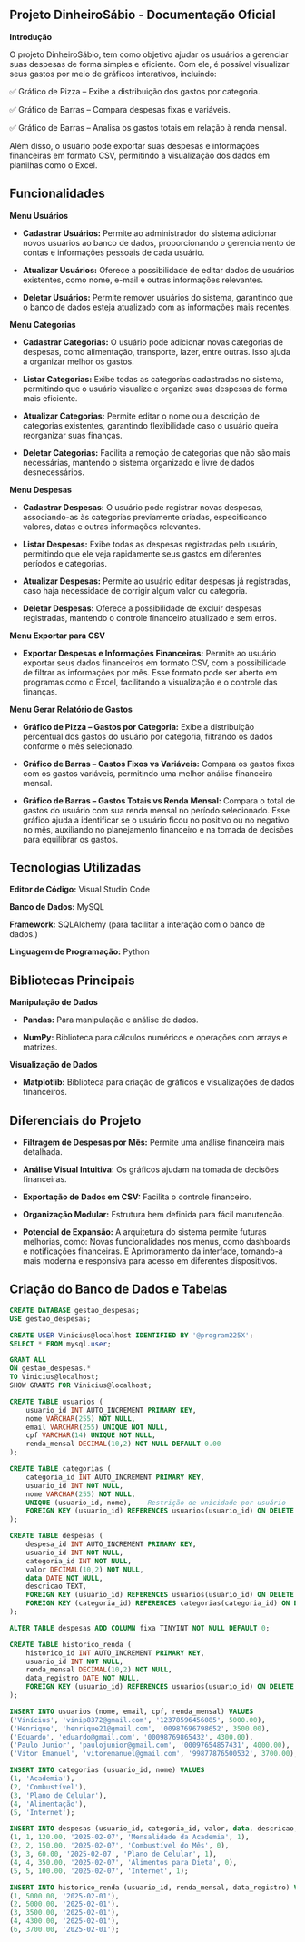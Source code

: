## Projeto DinheiroSábio - Documentação Oficial

**Introdução**

O projeto DinheiroSábio, tem como objetivo ajudar os usuários a gerenciar suas despesas de forma simples e eficiente. Com ele, é possível visualizar seus gastos por meio de gráficos interativos, incluindo:

✅ Gráfico de Pizza – Exibe a distribuição dos gastos por categoria.

✅ Gráfico de Barras – Compara despesas fixas e variáveis.

✅ Gráfico de Barras – Analisa os gastos totais em relação à renda mensal.

Além disso, o usuário pode exportar suas despesas e informações financeiras em formato CSV, permitindo a visualização dos dados em planilhas como o Excel.


## Funcionalidades

**Menu Usuários**
* **Cadastrar Usuários:** Permite ao administrador do sistema adicionar novos usuários ao 
banco de dados, proporcionando o gerenciamento de contas e informações pessoais de cada usuário.

* **Atualizar Usuários:** Oferece a possibilidade de editar dados de usuários existentes, como
nome, e-mail e outras informações relevantes.

* **Deletar Usuários:** Permite remover usuários do sistema, garantindo que o banco de dados
esteja atualizado com as informações mais recentes.

**Menu Categorias**
* **Cadastrar Categorias:** O usuário pode adicionar novas categorias de despesas, como alimentação,
transporte, lazer, entre outras. Isso ajuda a organizar melhor os gastos.

* **Listar Categorias:** Exibe todas as categorias cadastradas no sistema, permitindo que o usuário
visualize e organize suas despesas de forma mais eficiente.

* **Atualizar Categorias:** Permite editar o nome ou a descrição de categorias existentes, garantindo
flexibilidade caso o usuário queira reorganizar suas finanças.

* **Deletar Categorias:** Facilita a remoção de categorias que não são mais necessárias, mantendo o
sistema organizado e livre de dados desnecessários.

**Menu Despesas**
* **Cadastrar Despesas:** O usuário pode registrar novas despesas, associando-as às categorias previamente
criadas, especificando valores, datas e outras informações relevantes.

* **Listar Despesas:** Exibe todas as despesas registradas pelo usuário, permitindo que ele veja rapidamente
seus gastos em diferentes períodos e categorias.

* **Atualizar Despesas:** Permite ao usuário editar despesas já registradas, caso haja necessidade de corrigir
algum valor ou categoria.

* **Deletar Despesas:** Oferece a possibilidade de excluir despesas registradas, mantendo o controle financeiro atualizado e sem erros.

**Menu Exportar para CSV**
* **Exportar Despesas e Informações Financeiras:** Permite ao usuário exportar seus dados financeiros em formato CSV, com a possibilidade de filtrar as informações por mês. Esse formato pode ser aberto em programas como o Excel, facilitando a visualização e o controle das finanças. 

**Menu Gerar Relatório de Gastos**
* **Gráfico de Pizza – Gastos por Categoria:** Exibe a distribuição percentual dos gastos do usuário por categoria, filtrando os dados conforme o mês selecionado.

* **Gráfico de Barras – Gastos Fixos vs Variáveis:** Compara os gastos fixos com os gastos variáveis, permitindo uma melhor análise financeira mensal.

* **Gráfico de Barras – Gastos Totais vs Renda Mensal:** Compara o total de gastos do usuário com sua renda mensal no período selecionado. Esse gráfico ajuda a identificar se o usuário ficou no positivo ou no negativo no mês, auxiliando no planejamento financeiro e na tomada de decisões para equilibrar os gastos.


## Tecnologias Utilizadas

**Editor de Código:** Visual Studio Code

**Banco de Dados:** MySQL 

**Framework:** SQLAlchemy (para facilitar a interação com o banco de dados.)

**Linguagem de Programação:** Python


## Bibliotecas Principais

**Manipulação de Dados**
* **Pandas:** Para manipulação e análise de dados.

* **NumPy:** Biblioteca para cálculos numéricos e operações com arrays e matrizes.

**Visualização de Dados**
* **Matplotlib:** Biblioteca para criação de gráficos e visualizações de dados financeiros.


## Diferenciais do Projeto

* **Filtragem de Despesas por Mês:** Permite uma análise financeira mais detalhada.

* **Análise Visual Intuitiva:** Os gráficos ajudam na tomada de decisões financeiras.

* **Exportação de Dados em CSV:** Facilita o controle financeiro.

* **Organização Modular:** Estrutura bem definida para fácil manutenção.

* **Potencial de Expansão:** A arquitetura do sistema permite futuras melhorias, como:
Novas funcionalidades nos menus, como dashboards e notificações financeiras. E Aprimoramento
da interface, tornando-a mais moderna e responsiva para acesso em diferentes dispositivos.


## Criação do Banco de Dados e Tabelas

```sql
CREATE DATABASE gestao_despesas;
USE gestao_despesas;

CREATE USER Vinicius@localhost IDENTIFIED BY '@program225X';
SELECT * FROM mysql.user;

GRANT ALL 
ON gestao_despesas.*
TO Vinicius@localhost;
SHOW GRANTS FOR Vinicius@localhost;

CREATE TABLE usuarios (
    usuario_id INT AUTO_INCREMENT PRIMARY KEY,
    nome VARCHAR(255) NOT NULL,
    email VARCHAR(255) UNIQUE NOT NULL,
    cpf VARCHAR(14) UNIQUE NOT NULL,
    renda_mensal DECIMAL(10,2) NOT NULL DEFAULT 0.00
);

CREATE TABLE categorias (
    categoria_id INT AUTO_INCREMENT PRIMARY KEY,
    usuario_id INT NOT NULL,
    nome VARCHAR(255) NOT NULL,
    UNIQUE (usuario_id, nome), -- Restrição de unicidade por usuário
    FOREIGN KEY (usuario_id) REFERENCES usuarios(usuario_id) ON DELETE CASCADE
);

CREATE TABLE despesas (
    despesa_id INT AUTO_INCREMENT PRIMARY KEY,
    usuario_id INT NOT NULL,
    categoria_id INT NOT NULL,
    valor DECIMAL(10,2) NOT NULL,
    data DATE NOT NULL,
    descricao TEXT,
    FOREIGN KEY (usuario_id) REFERENCES usuarios(usuario_id) ON DELETE CASCADE,
    FOREIGN KEY (categoria_id) REFERENCES categorias(categoria_id) ON DELETE CASCADE
);

ALTER TABLE despesas ADD COLUMN fixa TINYINT NOT NULL DEFAULT 0;

CREATE TABLE historico_renda (
    historico_id INT AUTO_INCREMENT PRIMARY KEY,
    usuario_id INT NOT NULL,
    renda_mensal DECIMAL(10,2) NOT NULL,
    data_registro DATE NOT NULL,
    FOREIGN KEY (usuario_id) REFERENCES usuarios(usuario_id) ON DELETE CASCADE
);

INSERT INTO usuarios (nome, email, cpf, renda_mensal) VALUES
('Vinícius', 'vinip8372@gmail.com', '12378596456085', 5000.00),
('Henrique', 'henrique21@gmail.com', '00987696798652', 3500.00),
('Eduardo', 'eduardo@gmail.com', '00098769865432', 4300.00),
('Paulo Junior', 'paulojunior@gmail.com', '00097654857431', 4000.00),
('Vitor Emanuel', 'vitoremanuel@gmail.com', '99877876500532', 3700.00);

INSERT INTO categorias (usuario_id, nome) VALUES
(1, 'Academia'),
(2, 'Combustível'),
(3, 'Plano de Celular'),
(4, 'Alimentação'),
(5, 'Internet');

INSERT INTO despesas (usuario_id, categoria_id, valor, data, descricao, fixa) VALUES
(1, 1, 120.00, '2025-02-07', 'Mensalidade da Academia', 1),
(2, 2, 150.00, '2025-02-07', 'Combustível do Mês', 0),
(3, 3, 60.00, '2025-02-07', 'Plano de Celular', 1),
(4, 4, 350.00, '2025-02-07', 'Alimentos para Dieta', 0),
(5, 5, 100.00, '2025-02-07', 'Internet', 1);

INSERT INTO historico_renda (usuario_id, renda_mensal, data_registro) VALUES
(1, 5000.00, '2025-02-01'),
(2, 5000.00, '2025-02-01'),
(3, 3500.00, '2025-02-01'),
(4, 4300.00, '2025-02-01'),
(6, 3700.00, '2025-02-01');
```
